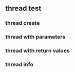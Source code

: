 ## thread test

### thread create

### thread with parameters

### thread with return values

### thread info